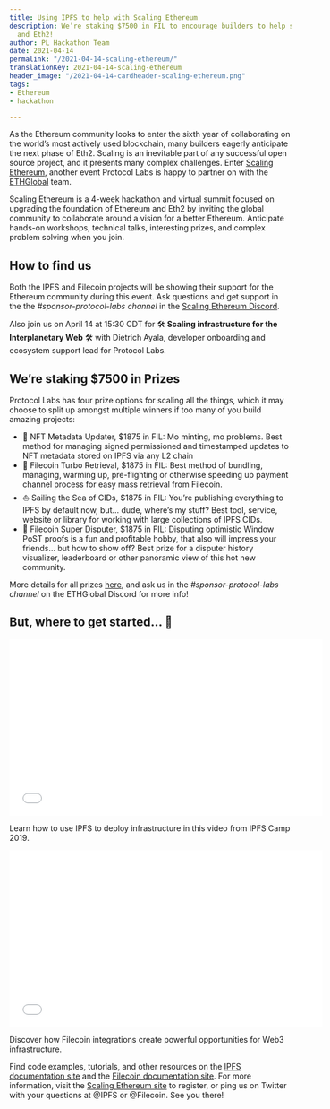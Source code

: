 ```yaml
---
title: Using IPFS to help with Scaling Ethereum
description: We’re staking $7500 in FIL to encourage builders to help scale Ethereum
  and Eth2!
author: PL Hackathon Team
date: 2021-04-14
permalink: "/2021-04-14-scaling-ethereum/"
translationKey: 2021-04-14-scaling-ethereum
header_image: "/2021-04-14-cardheader-scaling-ethereum.png"
tags:
- Ethereum
- hackathon

---
```

As the Ethereum community looks to enter the sixth year of collaborating on the world’s most actively used blockchain, many builders eagerly anticipate the next phase of Eth2. Scaling is an inevitable part of any successful open source project, and it presents many complex challenges. Enter [Scaling Ethereum](https://scaling.ethglobal.co/), another event Protocol Labs is happy to partner on with the [ETHGlobal](https://ethglobal.co/) team.

Scaling Ethereum is a 4-week hackathon and virtual summit focused on upgrading the foundation of Ethereum and Eth2 by inviting the global community to collaborate around a vision for a better Ethereum. Anticipate hands-on workshops, technical talks, interesting prizes, and complex problem solving when you join.

## How to find us

Both the IPFS and Filecoin projects will be showing their support for the Ethereum community during this event. Ask questions and get support in the the _#sponsor-protocol-labs channel_ in the [Scaling Ethereum Discord](https://discord.com/invite/eKHHzxf).

Also join us on April 14 at 15:30 CDT for 🛠 **Scaling infrastructure for the Interplanetary Web** 🛠 with Dietrich Ayala, developer onboarding and ecosystem support lead for Protocol Labs.

## We’re staking $7500 in Prizes

Protocol Labs has four prize options for scaling all the things, which it may choose to split up amongst multiple winners if too many of you build amazing projects:

* 💮 NFT Metadata Updater, $1875 in FIL: Mo minting, mo problems. Best method for managing signed permissioned and timestamped updates to NFT metadata stored on IPFS via any L2 chain
* 🏁 Filecoin Turbo Retrieval, $1875 in FIL: Best method of bundling, managing, warming up, pre-flighting or otherwise speeding up payment channel process for easy mass retrieval from Filecoin.
* ⛵️ Sailing the Sea of CIDs, $1875 in FIL: You’re publishing everything to IPFS by default now, but… dude, where’s my stuff? Best tool, service, website or library for working with large collections of IPFS CIDs.
* 🤝 Filecoin Super Disputer, $1875 in FIL: Disputing optimistic Window PoST proofs is a fun and profitable hobby, that also will impress your friends… but how to show off? Best prize for a disputer history visualizer, leaderboard or other panoramic view of this hot new community.

More details for all prizes [here](https://hackmd.io/dHL5Hkb-SdOtlxTw7d7P_w?view), and ask us in the _#sponsor-protocol-labs channel_ on the ETHGlobal Discord for more info!

## But, where to get started… 🤔

<iframe width="560" height="315" src="[https://www.youtube.com/embed/PD0e89b4NBk](https://www.youtube.com/embed/PD0e89b4NBk "https://www.youtube.com/embed/PD0e89b4NBk")" title="YouTube video player" frameborder="0" allow="accelerometer; autoplay; clipboard-write; encrypted-media; gyroscope; picture-in-picture" allowfullscreen></iframe>

Learn how to use IPFS to deploy infrastructure in this video from IPFS Camp 2019.

<iframe width="560" height="315" src="[https://www.youtube.com/embed/Q0oe6i7d1u4](https://www.youtube.com/embed/Q0oe6i7d1u4 "https://www.youtube.com/embed/Q0oe6i7d1u4")" title="YouTube video player" frameborder="0" allow="accelerometer; autoplay; clipboard-write; encrypted-media; gyroscope; picture-in-picture" allowfullscreen></iframe>

Discover how Filecoin integrations create powerful opportunities for Web3 infrastructure.

Find code examples, tutorials, and other resources on the [IPFS documentation site](https://docs.ipfs.io/) and the [Filecoin documentation site](https://docs.filecoin.io/). For more information, visit the [Scaling Ethereum site](https://scaling.ethglobal.co/) to register, or ping us on Twitter with your questions at @IPFS or @Filecoin. See you there!